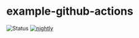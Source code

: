 # example-github-actions

![Status](https://github.com/0Tech/example-github-actions/actions/workflows/test.yml/badge.svg?branch=main)
[![nightly](https://github.com/0Tech/example-github-actions/actions/workflows/publish.yml/badge.svg?event=schedule)](https://github.com/0Tech/example-github-actions/actions/workflows/publish.yml)
